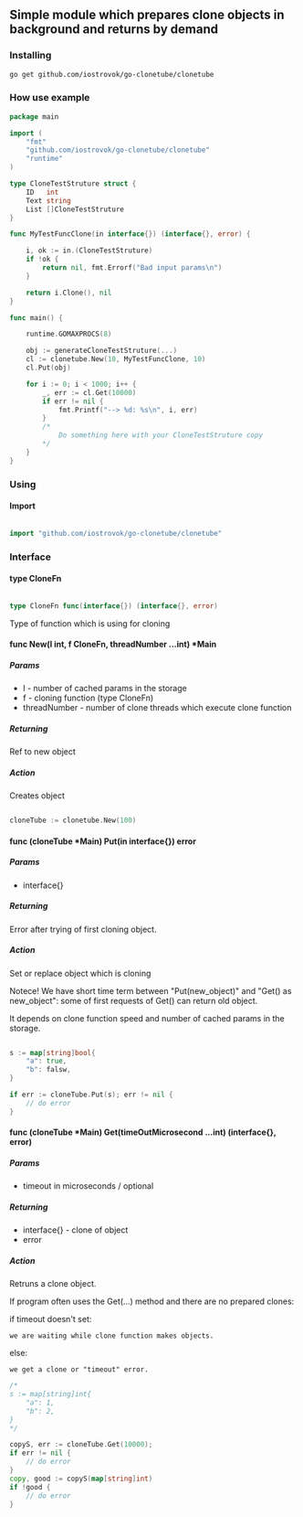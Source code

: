 ## Simple module which prepares clone objects in background and returns by demand ##

### Installing ###
```bash
go get github.com/iostrovok/go-clonetube/clonetube
```
### How use example ###

```go
package main

import (
	"fmt"
	"github.com/iostrovok/go-clonetube/clonetube"
	"runtime"
)

type CloneTestStruture struct {
	ID   int
	Text string
	List []CloneTestStruture
}

func MyTestFuncClone(in interface{}) (interface{}, error) {

	i, ok := in.(CloneTestStruture)
	if !ok {
		return nil, fmt.Errorf("Bad input params\n")
	}

	return i.Clone(), nil
}

func main() {

	runtime.GOMAXPROCS(8)

	obj := generateCloneTestStruture(...)
	cl := clonetube.New(10, MyTestFuncClone, 10)
	cl.Put(obj)

	for i := 0; i < 1000; i++ {
		_, err := cl.Get(10000)
		if err != nil {
			fmt.Printf("--> %d: %s\n", i, err)
		}
		/*
		    Do something here with your CloneTestStruture copy
		*/
	}
}

```

### Using ###
#### Import ####
```go

import "github.com/iostrovok/go-clonetube/clonetube"

```
### Interface ###

####  type CloneFn ####

```go

type CloneFn func(interface{}) (interface{}, error)

```
Type of function which is using for cloning

#### func New(l int, f CloneFn, threadNumber ...int) *Main ####
##### Params #####
- l - number of cached params in the storage
- f - cloning function (type CloneFn)
- threadNumber - number of clone threads which execute clone function

##### Returning #####
Ref to new object

##### Action #####
Creates object

```go

cloneTube := clonetube.New(100)

```

#### func (cloneTube *Main) Put(in interface{}) error ####
##### Params #####
- interface{}

##### Returning #####
Error after trying of first cloning object.

##### Action #####
Set or replace object which is cloning

Notece!
We have short time term between "Put(new_object)" and "Get() as new_object":
some of first requests of Get() can return old object.

It depends on clone function speed and number of cached params in the storage.

```go

s := map[string]bool{
    "a": true,
    "b": falsw,
}

if err := cloneTube.Put(s); err != nil {
    // do error
}

```

#### func (cloneTube *Main) Get(timeOutMicrosecond ...int) (interface{}, error) ####
##### Params #####
- timeout in microseconds / optional

##### Returning #####
- interface{} -  clone of object
- error

##### Action #####
Retruns a clone object.

If program often uses the Get(...) method and there are no prepared clones:

if  timeout doesn't set:

	we are waiting while clone function makes objects.
	
else:

	we get a clone or "timeout" error.

```go
/*
s := map[string]int{
    "a": 1,
    "b": 2,
}
*/

copyS, err := cloneTube.Get(10000);
if err != nil {
    // do error
}
copy, good := copyS(map[string]int)
if !good {
    // do error
}



```
